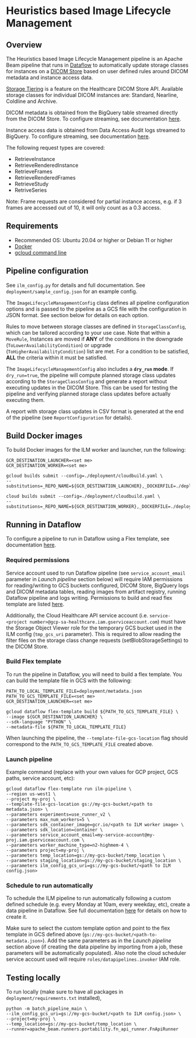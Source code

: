 # Heuristics based Image Lifecycle Management

## Overview

The Heuristics based Image Lifecycle Management pipeline is an Apache Beam
pipeline that runs in [Dataflow](https://cloud.google.com/dataflow) to
automatically update storage classes for instances on a
[DICOM Store](https://cloud.google.com/healthcare-api/docs/how-tos/dicom)
based on user defined rules around DICOM metadata and instance access data.

[Storage Tiering](https://cloud.google.com/storage/docs/storage-classes) is a
feature on the Healthcare DICOM Store API. Available storage classes for
individual DICOM instances are: Standard, Nearline, Coldline and Archive.

DICOM metadata is obtained from the BigQuery table streamed directly from the
DICOM Store. To configure streaming, see documentation
[here](https://cloud.google.com/healthcare-api/docs/how-tos/dicom-bigquery-streaming).

Instance access data is obtained from Data Access Audit logs streamed to
BigQuery. To configure streaming, see documentation
[here](https://cloud.google.com/logging/docs/export/configure_export_v2).

The following request types are covered:

* RetrieveInstance
* RetrieveRenderedInstance
* RetrieveFrames
* RetrieveRenderedFrames
* RetrieveStudy
* RetriveSeries

Note: Frame requests are considered for partial instance access, e.g. if 3
frames are accessed out of 10, it will only count as a 0.3 access.

## Requirements

*  Recommended OS: Ubuntu 20.04 or higher or Debian 11 or higher
*  [Docker](https://docs.docker.com/engine/install/ubuntu/#install-using-the-repository)
*  [gcloud command line](https://cloud.google.com/sdk/docs/install)

## Pipeline configuration

See `ilm_config.py` for details and full documentation. See
`deployment/sample_config.json` for an example config.

The `ImageLifecycleManagementConfig` class defines all pipeline configuration
options and is passed to the pipeline as a GCS file with the configuration in
JSON format. See section below for details on each option.

Rules to move between storage classes are defined in `StorageClassConfig`,
which can be tailored according to your use case. Note that within a `MoveRule`,
Instances are moved if **ANY** of the conditions in the downgrade
(`ToLowerAvailabilityCondition`) or upgrade (`ToHigherAvailabilityCondition`)
list are met. For a condition to be satisfied, **ALL** the criteria within it
must be satisfied.

The `ImageLifecycleManagementConfig` also includes a **`dry_run` mode**. If
`dry_run=true`, the pipeline will compute planned storage class updates
according to the `StorageClassConfig` and generate a report without executing
updates in the DICOM Store. This can be used for testing the pipeline and
verifying planned storage class updates before actually executing them.

A report with storage class updates in CSV format is generated at the end of the
pipeline (see `ReportConfiguration` for details).

## Build Docker images

To build Docker images for the ILM worker and launcher, run the following:

```shell
GCR_DESTINATION_LAUNCHER=<set me>
GCR_DESTINATION_WORKER=<set me>

gcloud builds submit --config=./deployment/cloudbuild.yaml \
--substitutions=_REPO_NAME=${GCR_DESTINATION_LAUNCHER},_DOCKERFILE=./deployment/dataflow_launcher.Dockerfile

cloud builds submit --config=./deployment/cloudbuild.yaml \
--substitutions=_REPO_NAME=${GCR_DESTINATION_WORKER},_DOCKERFILE=./deployment/dataflow_worker.Dockerfile
```

## Running in Dataflow

To configure a pipeline to run in Dataflow using a Flex template, see
documentation [here](https://cloud.google.com/dataflow/docs/guides/templates/using-flex-templates).

### Required permissions

Service account used to run Dataflow pipeline (see `service_account_email`
parameter in *Launch pipeline* section below) will require IAM permissions
for reading/writing to GCS buckets configured, DICOM Store, BigQuery logs and
DICOM metadata tables, reading images from artifact registry, running Dataflow
pipeline and logs writing. Permissions to build and read flex template are
listed [here](https://cloud.google.com/dataflow/docs/guides/templates/configuring-flex-templates?permissions_to_build_a_flex_template).

Additionally, the Cloud Healthcare API service account (i.e.
`service-<project number>@gcp-sa-healthcare.iam.gserviceaccount.com`) must have
the Storage Object Viewer role for the temporary GCS bucket used in the ILM
config (`tmp_gcs_uri` parameter). This is required to allow reading the filter
files on the storage class change requests (setBlobStorageSettings) to the
DICOM Store.

### Build Flex template

To run the pipeline in Dataflow, you will
need to build a flex template. You can build the template file in GCS with the
following:

```shell
PATH_TO_LOCAL_TEMPLATE_FILE=deployment/metadata.json
PATH_TO_GCS_TEMPLATE_FILE=<set me>
GCR_DESTINATION_LAUNCHER=<set me>

gcloud dataflow flex-template build ${PATH_TO_GCS_TEMPLATE_FILE} \
--image ${GCR_DESTINATION_LAUNCHER} \
--sdk-language "PYTHON" \
--metadata-file ${PATH_TO_LOCAL_TEMPLATE_FILE}
```

When launching the pipeline, the `--template-file-gcs-location` flag should
correspond to the `PATH_TO_GCS_TEMPLATE_FILE` created above.

### Launch pipeline

Example command (replace with your own values for GCP project, GCS paths,
service account, etc):

```shell
gcloud dataflow flex-template run ilm-pipeline \
--region us-west1 \
--project my-proj \
--template-file-gcs-location gs://my-gcs-bucket/<path to metadata.json> \
--parameters experiments=use_runner_v2 \
--parameters max_num_workers=5 \
--parameters sdk_container_image=gcr.io/<path to ILM worker image> \
--parameters sdk_location=container \
--parameters service_account_email=my-service-account@my-proj.iam.gserviceaccount.com \
--parameters worker_machine_type=n2-highmem-4 \
--parameters project=my-proj \
--parameters temp_location=gs://my-gcs-bucket/temp_location \
--parameters staging_location=gs://my-gcs-bucket/staging_location \
--parameters ilm_config_gcs_uri=gs://my-gcs-bucket/<path to ILM config.json>
```

### Schedule to run automatically

To schedule the ILM pipeline to run automatically following a custom defined
schedule (e.g. every Monday at 10am, every weekday, etc), create a data pipeline
in Dataflow. See full documentation [here](https://cloud.google.com/dataflow/docs/guides/data-pipelines#create_a_data_pipeline)
for details on how to create it.

Make sure to select the custom template option and point to the flex template in
GCS defined above (`gs://my-gcs-bucket/<path-to-metadata.json>`). Add the same
parameters as in the *Launch pipeline* section above (if creating the data
pipeline by importing from a job, these parameters will be automatically
populated). Also note the cloud scheduler service account used will require
`roles/datapipelines.invoker` IAM role.

## Testing locally

To run locally (make sure to have all packages in `deployment/requirements.txt`
installed),

```
python -m batch_pipeline_main \
--ilm_config_gcs_uri=gs://my-gcs-bucket/<path to ILM config.json> \
--project=my-proj \
--temp_location=gs://my-gcs-bucket/temp_location \
--runner=apache_beam.runners.portability.fn_api_runner.FnApiRunner
```
